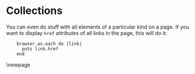 # Collections

You can even do stuff with all elements of a particular kind on a page. If you want to display `href` attributes of all links in the page, this will do it:

~~~{.ruby}
    browser.as.each do |link|
      puts link.href
    end
~~~

\newpage

